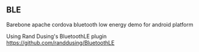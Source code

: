 ## BLE ##

Barebone apache cordova bluetooth low energy demo for android platform

Using Rand Dusing's BluetoothLE plugin https://github.com/randdusing/BluetoothLE
